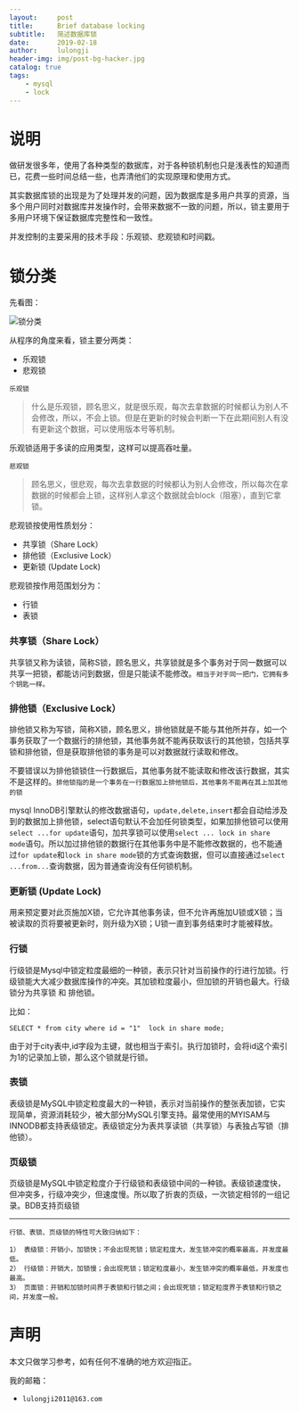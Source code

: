 ```yaml
---
layout:     post
title:      Brief database locking
subtitle:   简述数据库锁
date:       2019-02-18
author:     lulongji
header-img: img/post-bg-hacker.jpg
catalog: true
tags:
    - mysql
    - lock
---
```



# 说明

做研发很多年，使用了各种类型的数据库，对于各种锁机制也只是浅表性的知道而已，花费一些时间总结一些，也弄清他们的实现原理和使用方式。

其实数据库锁的出现是为了处理并发的问题，因为数据库是多用户共享的资源，当多个用户同时对数据库并发操作时，会带来数据不一致的问题，所以，锁主要用于多用户环境下保证数据库完整性和一致性。

并发控制的主要采用的技术手段：乐观锁、悲观锁和时间戳。

# 锁分类

先看图：

![锁分类](https://raw.githubusercontent.com/lulongji/lulongji.github.io/master/imgs/mysql/sfl.png)


从程序的角度来看，锁主要分两类：

- 乐观锁
- 悲观锁

```乐观锁```
>什么是乐观锁，顾名思义，就是很乐观，每次去拿数据的时候都认为别人不会修改，所以，不会上锁。但是在更新的时候会判断一下在此期间别人有没有更新这个数据，可以使用版本号等机制。

乐观锁适用于多读的应用类型，这样可以提高吞吐量。

```悲观锁```
>顾名思义，很悲观，每次去拿数据的时候都认为别人会修改，所以每次在拿数据的时候都会上锁，这样别人拿这个数据就会block（阻塞），直到它拿锁。

悲观锁按使用性质划分：

- 共享锁（Share Lock）
- 排他锁（Exclusive Lock）
- 更新锁 (Update Lock)

悲观锁按作用范围划分为：

- 行锁
- 表锁

### 共享锁（Share Lock）

共享锁又称为读锁，简称S锁，顾名思义，共享锁就是多个事务对于同一数据可以共享一把锁，都能访问到数据，但是只能读不能修改。```相当于对于同一把门，它拥有多个钥匙一样。```

### 排他锁（Exclusive Lock）

排他锁又称为写锁，简称X锁，顾名思义，排他锁就是不能与其他所并存，如一个事务获取了一个数据行的排他锁，其他事务就不能再获取该行的其他锁，包括共享锁和排他锁，但是获取排他锁的事务是可以对数据就行读取和修改。

不要错误以为排他锁锁住一行数据后，其他事务就不能读取和修改该行数据，其实不是这样的。```排他锁指的是一个事务在一行数据加上排他锁后，其他事务不能再在其上加其他的锁```

mysql InnoDB引擎默认的修改数据语句，```update,delete,insert```都会自动给涉及到的数据加上排他锁，select语句默认不会加任何锁类型，如果加排他锁可以使用```select ...for update```语句，加共享锁可以使用```select ... lock in share mode```语句。所以加过排他锁的数据行在其他事务中是不能修改数据的，也不能通过```for update```和```lock in share mode```锁的方式查询数据，但可以直接通过```select ...from...```查询数据，因为普通查询没有任何锁机制。


### 更新锁 (Update Lock) 

用来预定要对此页施加X锁，它允许其他事务读，但不允许再施加U锁或X锁；当被读取的页将要被更新时，则升级为X锁；U锁一直到事务结束时才能被释放。

### 行锁

行级锁是Mysql中锁定粒度最细的一种锁，表示只针对当前操作的行进行加锁。行级锁能大大减少数据库操作的冲突。其加锁粒度最小，但加锁的开销也最大。行级锁分为共享锁 和 排他锁。

比如：

    SELECT * from city where id = "1"  lock in share mode; 

由于对于city表中,id字段为主键，就也相当于索引。执行加锁时，会将id这个索引为1的记录加上锁，那么这个锁就是行锁。

### 表锁

表级锁是MySQL中锁定粒度最大的一种锁，表示对当前操作的整张表加锁，它实现简单，资源消耗较少，被大部分MySQL引擎支持。最常使用的MYISAM与INNODB都支持表级锁定。表级锁定分为表共享读锁（共享锁）与表独占写锁（排他锁）。

### 页级锁

页级锁是MySQL中锁定粒度介于行级锁和表级锁中间的一种锁。表级锁速度快，但冲突多，行级冲突少，但速度慢。所以取了折衷的页级，一次锁定相邻的一组记录。BDB支持页级锁

-----------------

```行锁、表锁、页级锁的特性可大致归纳如下：```

    1） 表级锁：开销小，加锁快；不会出现死锁；锁定粒度大，发生锁冲突的概率最高，并发度最低。
    2） 行级锁：开销大，加锁慢；会出现死锁；锁定粒度最小，发生锁冲突的概率最低，并发度也最高。
    3） 页面锁：开销和加锁时间界于表锁和行锁之间；会出现死锁；锁定粒度界于表锁和行锁之间，并发度一般。


# 声明
本文只做学习参考，如有任何不准确的地方欢迎指正。

我的邮箱：
- ```lulongji2011@163.com```
